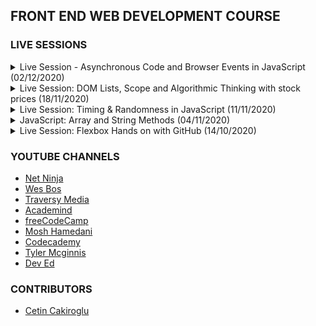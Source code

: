 ## FRONT END WEB DEVELOPMENT COURSE

### LIVE SESSIONS

<!-- DD/MM/YYYY -->
<!--
<details id="live-session-DD/MM/YYYY">
    <br>
    <summary>Live Session: TITLE (DD/MM/YYYY)</summary>
    <p>Recorded on: DD/MM/YYYY</p>
    <p>Presented by: <strong>Kostas Minaidis</strong></p>    
    <h4>Code</h4>
    <ul>
        <li><a href="/JavaScript/"></a></li>
    </ul>
    <h4>References</h4>
    <ul>
        <li>
            <a href=""></a>
        </li>
    </ul>
    <h4>Resources</h4>
    <ul>
        <li>
            <a href=""></a>
        </li>
    </ul>
    <h4>Exercises</h4>
    <ul>
        <li><a href="/JavaScript/"></a></li>
    </ul>
    <hr>
    <p><strong>Instructions:</strong> Fork this repo, create a branch for each exercise, work on the solution and make a Pull Request. Make sure to add your instructor(s) as collaborator(s) and mention them on the PRs.</p>
</details> 
-->

<!-- 02/12/2020 -->
<details id="live-session-02/12/2020">
    <br>
    <summary>Live Session - Asynchronous Code and Browser Events in JavaScript (02/12/2020)</summary>
    <p>Recorded on: 02/12/2020</p>
    <p>Presented by: <strong>Kostas Minaidis</strong></p>    
    <h4>Code</h4>
    <ul>
        <li>
            <a href="/JavaScript/Async-Code-and-Browser-Events">Code from the live session</a>
        </li>
    </ul>
    <h4>References</h4>
    <ul>
        <li>
            <a href="https://developer.mozilla.org/en-US/docs/Web/API/EventTarget/addEventListener">addEventListener at MDN</a>
        </li>
    </ul>
    <h4>Exercises</h4>
    <ul>
        <li><a href="/JavaScript/Async-Code-and-Browser-Events/trivia-quiz">Exercise</a></li>
    </ul>
    <hr>
    <p><strong>Instructions:</strong> Fork this repo, create a branch for each exercise, work on the solution and make a Pull Request. Make sure to add your instructor(s) as collaborator(s) and mention them on the PRs.</p>
</details> 

<!-- 18/11/2020 -->
<details id="live-session-18/11/2020">
    <br>
    <summary>Live Session: DOM Lists, Scope and Algorithmic Thinking with stock prices (18/11/2020)</summary>
    <p>Recorded on: 18/11/2020</p>
    <p>Presented by: <strong>Kostas Minaidis</strong></p>    
    <h4>Code</h4>
    <ul>
        <li><a href="/JavaScript/Algorithmic-Thinking/DOM-Lists.html">Working with DOM Lists</a></li>
        <li><a href="/JavaScript/Algorithmic-Thinking/scope.js">Scope, Global and Local variables</a></li>
        <li><a href="/JavaScript/Algorithmic-Thinking/stock-prices.html">Working with stock prices (HTML)</a></li>
        <li><a href="/JavaScript/Algorithmic-Thinking/stock-prices.js">Working with stock prices (JS)</a></li>
    </ul>
    <h4>References</h4>
    <ul>
        <li>
            <a href="https://codepen.io/kostasx/full/pqvWPw">Visualizing Function Scope (hover over the functions to see each functions scope)</a>
        </li>
        <li>
            <a href="https://developer.mozilla.org/en-US/docs/Web/API/WindowOrWorkerGlobalScope/setTimeout">What does setTimeout returns?</a>
        </li>
        <li>
            <a href="https://stackoverflow.com/questions/3968593/how-can-i-set-multiple-css-styles-in-javascript#answer-3968772">How to apply multiple inline styles using the .style property?</a>
        </li>
    </ul>
    <!--
    <h4>Resources</h4>
    <ul>
        <li>
            <a href=""></a>
        </li>
    </ul>
    -->
    <h4>Exercises</h4>
    <ul>
        <li><a href="/JavaScript/Algorithmic-Thinking/README.md">Exercises</a></li>
    </ul>
    <hr>
    <p><strong>Instructions:</strong> Fork this repo, create a branch for each exercise, work on the solution and make a Pull Request. Make sure to add your instructor(s) as collaborator(s) and mention them on the PRs.</p>
</details> 

<!-- 11/11/2020 -->
<details id="live-session-11.11.2020">
    <br>
    <summary>Live Session: Timing & Randomness in JavaScript (11/11/2020)</summary>
    <p>Recorded on: 11/11/2020</p>
    <p>Presented by: <strong>Kostas Minaidis</strong></p>    
    <h4>Code</h4>
    <ul>
        <li><a href="/JavaScript/Timing-and-Randomness/classes-and-ids.html">Classes and IDs in HTML</a></li>
        <li><a href="/JavaScript/Timing-and-Randomness/get-last-element-of-array.js">Getting the last element of an Array</a></li>
        <li><a href="/JavaScript/Timing-and-Randomness/randomness.html">Randomness</a></li>
        <li><a href="/JavaScript/Timing-and-Randomness/timing-functions.html">Timing functions</a></li>
    </ul>
    <h4>References</h4>
    <ul>
        <li>
            <a href="https://www.wikiwand.com/en/Hash_function">Hash Functions</a>
        </li>
        <li>
            <a href="https://stackoverflow.com/questions/7616461/generate-a-hash-from-string-in-javascript/22429679">Hash Functions in JavaScript</a>
        </li>
        <li>
            <a href="https://validator.w3.org/#validate_by_input">Detecting errors and validating code in HTML using the W3C validator.</a>
        </li>
        <li>
            <a href="https://developer.mozilla.org/en-US/docs/Web/API/Crypto/getRandomValues">Crypto.getRandomValues()</a> for getting cryptographically strong random values in JavaScript.
        </li>
        <li>
            <a href="/JavaScript/Timing-and-Randomness/console.assert.js">An example of using console.assert() to test our functions.</a>
        </li>
        <li>
            <a href="https://developer.mozilla.org/en-US/docs/Web/API/console/assert">console.assert();</a>
        </li>
        <li>
            <img src="/JavaScript/Timing-and-Randomness/function-floor-ceiling.svg" width="100%">
        </li>
        <li>
            <a href="https://developer.mozilla.org/en-US/docs/Web/JavaScript/Reference/Global_Objects/Object/keys">Object.keys()</a>
        </li>
        <li>
            <a href="https://developer.mozilla.org/en-US/docs/Web/JavaScript/Reference/Global_objects/Object/values">Object.values()</a>
        </li>
        <li>
            <a href="https://developer.mozilla.org/en-US/docs/Web/JavaScript/Reference/Global_Objects/Object/entries">Object.entries()</a>
        </li>
    </ul>
    <h4>Resources</h4>
    <ul>
        <li><a href="https://chrome.google.com/webstore/detail/grepper/amaaokahonnfjjemodnpmeenfpnnbkco/related?hl=en">The Grepper Chrome Extension</a></li>
        <li><a href="https://marketplace.visualstudio.com/items?itemName=mkaufman.HTMLHint">HTMLHint Extension for VSCode</a> (Can be used to validate our markup and spot errors such as duplicate ID values and more)</li>
    </ul>
    <h4>Exercises</h4>
    <ul>
        <li><a href="/JavaScript/Timing-and-Randomness/exercise-01-quiz-timer.html">Exercise #1: Quiz with Timer</a></li>
        <li>Create a web page that has a Pomodoro timer.</a></li>
        <li>Create a Countdown timer.</a></li>
    </ul>
    <hr>
    <p><strong>Instructions:</strong> Fork this repo, create a branch for each exercise, work on the solution and make a Pull Request. Make sure to add your instructor(s) as collaborator(s) and mention them on the PRs.</p>
</details> 

<!-- 04/11/2020 -->
<details id="js-array-and-string-methods">
    <br>
    <summary>JavaScript: Array and String Methods (04/11/2020)</summary>
    <p>Recorded on: 04/11/2020</p>
    <p>Presented by: <strong>Kostas Minaidis</strong></p>    
    <h4>Code</h4>
    <ul>
        <li><a href="/JavaScript/Array-and-String-Methods/Arrays-and-String-Methods.html">Code from the session</a></li>
    </ul>
    <h4>Exercises</h4>
    <ul>
        <li><a href="/JavaScript/Array-and-String-Methods/exercise-01.js">Exercise 1: Re-arrange Array</a></li>
        <li><a href="/JavaScript/Array-and-String-Methods/exercise-02.js">Exercise 1: Unique array values</a></li>
    </ul>
    <hr>
    <p><strong>Instructions:</strong> Fork this repo, create a branch for each exercise, work on the solution and make a Pull Request. Make sure to add your instructor(s) as collaborator(s) and mention them on the PRs.</p>
</details> 

<!-- 14/10/2020 -->
<details id="live-session-14/10/2020">
    <br>
    <summary>Live Session: Flexbox Hands on with GitHub (14/10/2020)</summary>
    <p>Recorded on: 14/10/2020</p>
    <p>Presented by: <strong>Kostas Minaidis</strong></p>    
    <h4>Learning Objectives</h4>
    <ul>
        <li>Loading Google Fonts</li>
        <li>Using the form and the input radio element</li>
        <li>Using Flexbox</li>
        <li>Centering block elements using margin: 0 auto;</li>
        <li>GitHub Workflow in a team environment</li>
        <li>CSS: border-radius</li>
    </ul>
    <h4>References</h4>
    <ul>
        <li>
            Pretty log output in git: <code>git log --pretty="%C(Yellow)%h  %C(reset)%ad (%C(Green)%cr%C(reset))%x09 %C(Cyan)%an: %C(reset)%s" -7</code>
        </li>
        <li>Console shortcuts for clearing line/console: <code>Ctrl+l, Ctrl+U</code></li>
        <li>
            <a href="https://stackoverflow.com/questions/572549/difference-between-git-add-a-and-git-add">What is the difference between git add -A and git add . ?</a>
        </li>
    </ul>
    <h4>Resources</h4>
    <ul>
        <li>
            <a href="https://github.com/SocialHackersAcademy/CSS-Exercise-Recreate-PowerUps">GitHub Repository</a>
        </li>
        <li>
            <a href="https://www.sitepoint.com/getting-started-git-team-environment/#resolving-conflicts">Resolving Conflicts in git</a>
        </li>
        <li>
            <a href=""></a>
        </li>
    </ul>
    <hr>
    <p><strong>Instructions:</strong> Fork this repo, create a branch for each exercise, work on the solution and make a Pull Request. Make sure to add your instructor(s) as collaborator(s) and mention them on the PRs.</p>
</details> 

### YOUTUBE CHANNELS

- [Net Ninja](https://www.youtube.com/c/TheNetNinja/videos)
- [Wes Bos](https://www.youtube.com/c/WesBos/videos)
- [Traversy Media](https://www.youtube.com/c/TraversyMedia/videos)
- [Academind](https://www.youtube.com/c/Academind/videos)
- [freeCodeCamp](https://www.youtube.com/c/Freecodecamp/videos)
- [Mosh Hamedani](https://www.youtube.com/c/programmingwithmosh/videos)
- [Codecademy](https://www.youtube.com/c/codecademy/videos)
- [Tyler Mcginnis](https://www.youtube.com/c/uidotdev/videos)
- [Dev Ed](https://www.youtube.com/c/DevEd/videos)

### CONTRIBUTORS

- [Cetin Cakiroglu](https://github.com/cetincakiroglu/)
